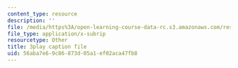 ```yaml
---
content_type: resource
description: ''
file: /media/https%3A/open-learning-course-data-rc.s3.amazonaws.com/res-15-003-shaping-the-future-of-work-15-662x-spring-2016/56aba7e69c86873d05a1ef02aca47fb8_Q69ILtZSteE.srt
file_type: application/x-subrip
resourcetype: Other
title: 3play caption file
uid: 56aba7e6-9c86-873d-05a1-ef02aca47fb8
---
```


